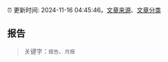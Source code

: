 :alarm_clock: 更新时间: 2024-11-16 04:45:46。[文章来源](/README.md)、[文章分类](/TAGS.md)

## 报告


> 关键字：`报告`、`月报`



